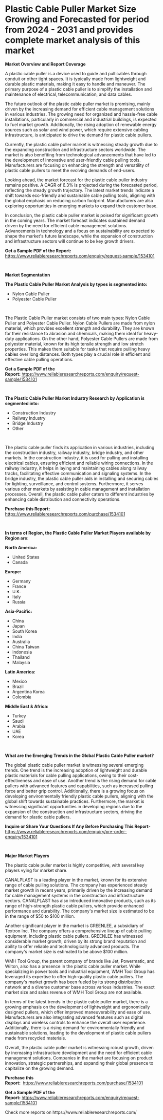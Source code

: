 <p><h1>Plastic Cable Puller Market Size Growing and Forecasted for period from 2024 - 2031 and provides complete market analysis of this market</h1></p><p><strong>Market Overview and Report Coverage</strong></p>
<p><p>A plastic cable puller is a device used to guide and pull cables through conduit or other tight spaces. It is typically made from lightweight and durable plastic materials, making it easy to handle and maneuver. The primary purpose of a plastic cable puller is to simplify the installation and maintenance of electrical, telecommunication, and data cables.</p><p>The future outlook of the plastic cable puller market is promising, mainly driven by the increasing demand for efficient cable management solutions in various industries. The growing need for organized and hassle-free cable installations, particularly in commercial and industrial buildings, is expected to fuel market growth. Additionally, the rising adoption of renewable energy sources such as solar and wind power, which require extensive cabling infrastructure, is anticipated to drive the demand for plastic cable pullers.</p><p>Currently, the plastic cable puller market is witnessing steady growth due to the expanding construction and infrastructure sectors worldwide. The market is also benefiting from technological advancements that have led to the development of innovative and user-friendly cable pulling tools. Manufacturers are focusing on enhancing the strength and versatility of plastic cable pullers to meet the evolving demands of end-users.</p><p>Looking ahead, the market forecast for the plastic cable puller industry remains positive. A CAGR of 6.3% is projected during the forecasted period, reflecting the steady growth trajectory. The latest market trends indicate a shift towards eco-friendly and sustainable cable pulling tools, aligning with the global emphasis on reducing carbon footprint. Manufacturers are also exploring opportunities in emerging markets to expand their customer base.</p><p>In conclusion, the plastic cable puller market is poised for significant growth in the coming years. The market forecast indicates sustained demand driven by the need for efficient cable management solutions. Advancements in technology and a focus on sustainability are expected to shape the market's future landscape, while the expansion of construction and infrastructure sectors will continue to be key growth drivers.</p></p>
<p><strong>Get a Sample PDF of the Report:</strong> <a href="https://www.reliableresearchreports.com/enquiry/request-sample/1534101">https://www.reliableresearchreports.com/enquiry/request-sample/1534101</a></p>
<p>&nbsp;</p>
<p><strong>Market Segmentation</strong></p>
<p><strong>The Plastic Cable Puller Market Analysis by types is segmented into:</strong></p>
<p><ul><li>Nylon Cable Puller</li><li>Polyester Cable Puller</li></ul></p>
<p>&nbsp;</p>
<p><p>The Plastic Cable Puller market consists of two main types: Nylon Cable Puller and Polyester Cable Puller. Nylon Cable Pullers are made from nylon material, which provides excellent strength and durability. They are known for their resistance to abrasion and chemicals, making them ideal for heavy-duty applications. On the other hand, Polyester Cable Pullers are made from polyester material, known for its high tensile strength and low stretch properties. This makes them suitable for tasks that require pulling heavy cables over long distances. Both types play a crucial role in efficient and effective cable pulling operations.</p></p>
<p><strong>Get a Sample PDF of the Report:</strong>&nbsp;<a href="https://www.reliableresearchreports.com/enquiry/request-sample/1534101">https://www.reliableresearchreports.com/enquiry/request-sample/1534101</a></p>
<p>&nbsp;</p>
<p><strong>The Plastic Cable Puller Market Industry Research by Application is segmented into:</strong></p>
<p><ul><li>Construction Industry</li><li>Railway Industry</li><li>Bridge Industry</li><li>Other</li></ul></p>
<p>&nbsp;</p>
<p><p>The plastic cable puller finds its application in various industries, including the construction industry, railway industry, bridge industry, and other markets. In the construction industry, it is used for pulling and installing electrical cables, ensuring efficient and reliable wiring connections. In the railway industry, it helps in laying and maintaining cables along railway tracks, facilitating effective communication and signaling systems. In the bridge industry, the plastic cable puller aids in installing and securing cables for lighting, surveillance, and control systems. Furthermore, it serves various other markets by assisting in cable management and installation processes. Overall, the plastic cable puller caters to different industries by enhancing cable distribution and connectivity operations.</p></p>
<p><strong>Purchase this Report:</strong>&nbsp; <a href="https://www.reliableresearchreports.com/purchase/1534101">https://www.reliableresearchreports.com/purchase/1534101</a></p>
<p>&nbsp;</p>
<p><strong>In terms of Region, the Plastic Cable Puller Market Players available by Region are:</strong></p>
<p>
    <p> <strong> North America: </strong>
        <ul>
            <li>United States</li>
            <li>Canada</li>
        </ul>
        </p> 
    <p> <strong> Europe: </strong>
        <ul>
            <li>Germany</li>
            <li>France</li>
            <li>U.K.</li>
            <li>Italy</li>
            <li>Russia</li>
        </ul>
        </p> 
    <p> <strong> Asia-Pacific: </strong>
        <ul>
            <li>China</li>
            <li>Japan</li>
            <li>South Korea</li>
            <li>India</li>
            <li>Australia</li>
            <li>China Taiwan</li>
            <li>Indonesia</li>
            <li>Thailand</li>
            <li>Malaysia</li>
        </ul>
        </p> 
    <p> <strong> Latin America: </strong>
        <ul>
            <li>Mexico</li>
            <li>Brazil</li>
            <li>Argentina Korea</li>
            <li>Colombia</li>
        </ul>
        </p> 
    <p> <strong> Middle East & Africa: </strong>
        <ul>
            <li>Turkey</li>
            <li>Saudi</li>
            <li>Arabia</li>
            <li>UAE</li>
            <li>Korea</li>
        </ul>
    </p>
    </p>
<p>&nbsp;</p>
<p><strong>What are the Emerging Trends in the Global Plastic Cable Puller market?</strong></p>
<p><p>The global plastic cable puller market is witnessing several emerging trends. One trend is the increasing adoption of lightweight and durable plastic materials for cable pulling applications, owing to their cost-effectiveness and ease of use. Another trend is the rising demand for cable pullers with advanced features and capabilities, such as increased pulling force and better grip control. Additionally, there is a growing focus on developing environmentally friendly plastic cable pullers, aligning with the global shift towards sustainable practices. Furthermore, the market is witnessing significant opportunities in developing regions due to the expansion of the construction and infrastructure sectors, driving the demand for plastic cable pullers.</p></p>
<p><strong>Inquire or Share Your Questions If Any Before Purchasing This Report</strong>- <a href="https://www.reliableresearchreports.com/enquiry/pre-order-enquiry/1534101">https://www.reliableresearchreports.com/enquiry/pre-order-enquiry/1534101</a></p>
<p>&nbsp;</p>
<p><strong>Major Market Players</strong></p>
<p><p>The plastic cable puller market is highly competitive, with several key players vying for market share. </p><p>CANALPLAST is a leading player in the market, known for its extensive range of cable pulling solutions. The company has experienced steady market growth in recent years, primarily driven by the increasing demand for cable management systems in the construction and infrastructure sectors. CANALPLAST has also introduced innovative products, such as its range of high-strength plastic cable pullers, which provide enhanced performance and durability. The company's market size is estimated to be in the range of $50 to $100 million.</p><p>Another significant player in the market is GREENLEE, a subsidiary of Textron Inc. The company offers a comprehensive lineup of cable pulling equipment, including plastic cable pullers. GREENLEE has witnessed considerable market growth, driven by its strong brand reputation and ability to offer reliable and technologically advanced products. The company's market size is estimated to be above $100 million. </p><p>WMH Tool Group, the parent company of brands like Jet, Powermatic, and Wilton, also has a presence in the plastic cable puller market. While specializing in power tools and industrial equipment, WMH Tool Group has leveraged its expertise to offer high-quality plastic cable pullers. The company's market growth has been fueled by its strong distribution network and a diverse customer base across various industries. The exact market size and sales revenue of WMH Tool Group are not available.</p><p>In terms of the latest trends in the plastic cable puller market, there is a growing emphasis on the development of lightweight and ergonomically designed pullers, which offer improved maneuverability and ease of use. Manufacturers are also integrating advanced features such as digital displays and wireless controls to enhance the overall user experience. Additionally, there is a rising demand for environmentally friendly and sustainable solutions, leading to the development of plastic cable pullers made from recycled materials.</p><p>Overall, the plastic cable puller market is witnessing robust growth, driven by increasing infrastructure development and the need for efficient cable management solutions. Companies in the market are focusing on product innovation, strategic partnerships, and expanding their global presence to capitalize on the growing demand.</p></p>
<p><strong>Purchase this Report:</strong>&nbsp;&nbsp;<a href="https://www.reliableresearchreports.com/purchase/1534101">https://www.reliableresearchreports.com/purchase/1534101</a></p>
<p></p>
<p><strong>Get a Sample PDF of the Report:</strong>&nbsp;<a href="https://www.reliableresearchreports.com/enquiry/request-sample/1534101">https://www.reliableresearchreports.com/enquiry/request-sample/1534101</a></p>
<p>Check more reports on https://www.reliableresearchreports.com/</p>